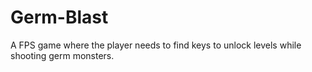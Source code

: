 # Germ-Blast
A FPS game  where the player needs to find keys to unlock levels while shooting germ monsters.

<a href="https://github.com/RoyAnish074/Germ-Blast/blob/main/Game%20Scene/image_2024-04-13_000515228.png">

<a href="https://github.com/RoyAnish074/Germ-Blast/blob/main/Game%20Scene/Creator%20Kit%20FPS%202024-04-12%2023-56-25.mp4">
